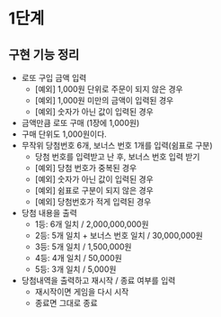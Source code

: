 # 1단계
## 구현 기능 정리
- 로또 구입 금액 입력
    - [예외] 1,000원 단위로 주문이 되지 않은 경우
    - [예외] 1,000원 미만의 금액이 입력된 경우
    - [예외] 숫자가 아닌 값이 입력된 경우
- 금액만큼 로또 구매 (1장에 1,000원)
- 구매 단위도 1,000원이다.
- 무작위 당첨번호 6개, 보너스 번호 1개를 입력(쉼표로 구분)
    - 당첨 번호를 입력받고 난 후, 보너스 번호 입력 받기
    - [예외] 당첨 번호가 중복된 경우
    - [예외] 숫자가 아닌 값이 입력된 경우
    - [예외] 쉼표로 구분이 되지 않은 경우
    - [예외] 당첨번호가 적게 입력된 경우
- 당첨 내용을 출력
    - 1등: 6개 일치 / 2,000,000,000원
    - 2등: 5개 일치 + 보너스 번호 일치 / 30,000,000원
    - 3등: 5개 일치 / 1,500,000원
    - 4등: 4개 일치 / 50,000원
    - 5등: 3개 일치 / 5,000원
- 당첨내역을 출력하고 재시작 / 종료 여부를 입력
    - 재시작이면 게임을 다시 시작
    - 종료면 그대로 종료

